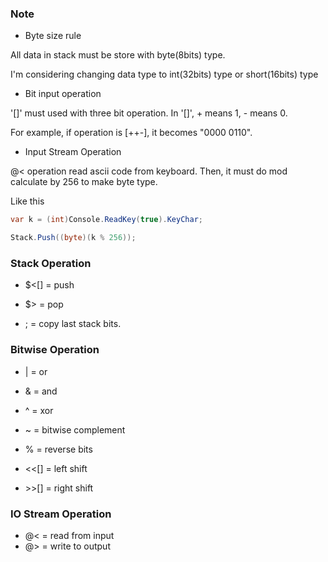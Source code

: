 ### Note

- Byte size rule

All data in stack must be store with byte(8bits) type.

I'm considering changing data type to int(32bits) type or short(16bits) type

- Bit input operation

'[]' must used with three bit operation. In '[]', + means 1, - means 0.

For example, if operation is [++-], it becomes "0000 0110".

- Input Stream Operation

@< operation read ascii code from keyboard. Then, it must do mod calculate by 256 to make byte type.

Like this
```cs
var k = (int)Console.ReadKey(true).KeyChar;

Stack.Push((byte)(k % 256));
```

### Stack Operation
- $<[]  			= push
- $>    			= pop

- ;				    = copy last stack bits. 

### Bitwise Operation

- |     			= or
- &     			= and
- ^     			= xor
- ~     			= bitwise complement

- %				    = reverse bits

- <<[]   			= left shift
- \>>[]			  = right shift

### IO Stream Operation

- @<    			= read from input
- @>    			= write to output
